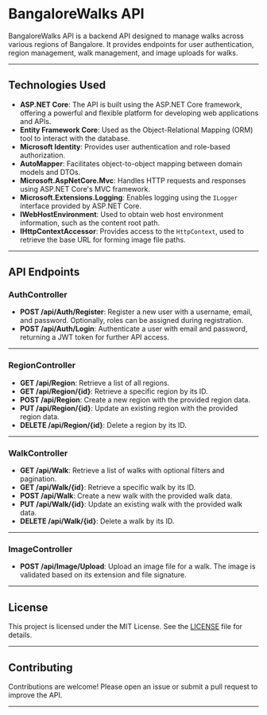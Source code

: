 # BangaloreWalks API

BangaloreWalks API is a backend API designed to manage walks across various regions of Bangalore. It provides endpoints for user authentication, region management, walk management, and image uploads for walks.

---

## Technologies Used

- **ASP.NET Core**: The API is built using the ASP.NET Core framework, offering a powerful and flexible platform for developing web applications and APIs.
- **Entity Framework Core**: Used as the Object-Relational Mapping (ORM) tool to interact with the database.
- **Microsoft Identity**: Provides user authentication and role-based authorization.
- **AutoMapper**: Facilitates object-to-object mapping between domain models and DTOs.
- **Microsoft.AspNetCore.Mvc**: Handles HTTP requests and responses using ASP.NET Core's MVC framework.
- **Microsoft.Extensions.Logging**: Enables logging using the `ILogger` interface provided by ASP.NET Core.
- **IWebHostEnvironment**: Used to obtain web host environment information, such as the content root path.
- **IHttpContextAccessor**: Provides access to the `HttpContext`, used to retrieve the base URL for forming image file paths.

---

## API Endpoints

### **AuthController**

- **POST /api/Auth/Register**: Register a new user with a username, email, and password. Optionally, roles can be assigned during registration.
- **POST /api/Auth/Login**: Authenticate a user with email and password, returning a JWT token for further API access.

---

### **RegionController**

- **GET /api/Region**: Retrieve a list of all regions.
- **GET /api/Region/{id}**: Retrieve a specific region by its ID.
- **POST /api/Region**: Create a new region with the provided region data.
- **PUT /api/Region/{id}**: Update an existing region with the provided region data.
- **DELETE /api/Region/{id}**: Delete a region by its ID.

---

### **WalkController**

- **GET /api/Walk**: Retrieve a list of walks with optional filters and pagination.
- **GET /api/Walk/{id}**: Retrieve a specific walk by its ID.
- **POST /api/Walk**: Create a new walk with the provided walk data.
- **PUT /api/Walk/{id}**: Update an existing walk with the provided walk data.
- **DELETE /api/Walk/{id}**: Delete a walk by its ID.

---

### **ImageController**

- **POST /api/Image/Upload**: Upload an image file for a walk. The image is validated based on its extension and file signature.

---

## License

This project is licensed under the MIT License. See the [LICENSE](LICENSE) file for details.

---

## Contributing

Contributions are welcome! Please open an issue or submit a pull request to improve the API.

---


